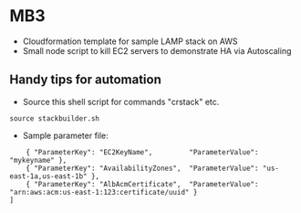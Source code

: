 # MB3

* Cloudformation template for sample LAMP stack on AWS
* Small node script to kill EC2 servers to demonstrate HA via Autoscaling


## Handy tips for automation

* Source this shell script for commands "crstack" etc.

```source stackbuilder.sh```
* Sample parameter file:

```[
    { "ParameterKey": "EC2KeyName",         "ParameterValue": "mykeyname" },
    { "ParameterKey": "AvailabilityZones",  "ParameterValue": "us-east-1a,us-east-1b" },
    { "ParameterKey": "AlbAcmCertificate",  "ParameterValue": "arn:aws:acm:us-east-1:123:certificate/uuid" }
]
```
